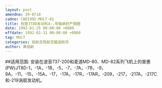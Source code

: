 ```yaml
---
layout: post
amendno: 39-0718
cadno: CAD1992-MULT-01
title: 检查JT8D发动机4-.号轴承封严隔圈
date: 1992-01-25 00:00:00 +0800
effdate: 1992-01-31 00:00:00 +0800
tag: MULT
categories: 民航总局航空器适航司
author: 黄祖新
---
```


##适用范围:
安装在波音737-200和麦道MD-80、MD-82系列飞机上的普惠(PW)JT8D-1，-1A，-1B，-5，-7，-7A，-7B，-9，9A，-11，-15，-15A，-17，-17A，-17R，-17AR，-209，-217，-217A，-217C和-219涡扇发动机。

